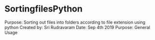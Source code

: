 # SortingfilesPython
Purpose: Sorting out files into folders according to file extension using python
Created by: Sri Rudravaram
Date: Sep 4th 2019
Purpose: General Usage

